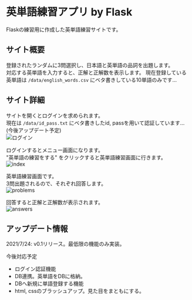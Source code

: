 # 英単語練習アプリ by Flask
Flaskの練習用に作成した英単語練習サイトです。  


## サイト概要
登録されたランダムに3問選択し、日本語と英単語の品詞を出題します。  
対応する英単語を入力すると、正解と正解数を表示します。 
現在登録している英単語は `/data/english_words.csv` にベタ書きしている10単語のみです... 


## サイト詳細
サイトを開くとログインを求められます。  
現在は `/data/id_pass.txt` にベタ書きしたid, passを用いて認証しています...(今後アップデート予定)  
![ログイン](https://github.com/DogsCox/english_word_practice_flask_webapp/blob/images/login.png "login")  

ログインするとメニュー画面になります。  
"英単語の練習をする" をクリックすると英単語練習画面に行きます。  
![index](https://github.com/DogsCox/english_word_practice_flask_webapp/blob/images/index.png "index")  

英単語練習画面です。  
3問出題されるので、それぞれ回答します。  
![problems](https://github.com/DogsCox/english_word_practice_flask_webapp/blob/images/problems.png "problems")  

回答すると正解と正解数が表示されます。  
![answers](https://github.com/DogsCox/english_word_practice_flask_webapp/blob/images/answer.png "answers")


## アップデート情報
2021/7/24: v0.1リリース。最低限の機能のみ実装。  

今後対応予定  

- ログイン認証機能
- DB連携。英単語をDBに格納。
- DBへ新規に単語登録する機能
- html, cssのブラッシュアップ。見た目をまともにする。
